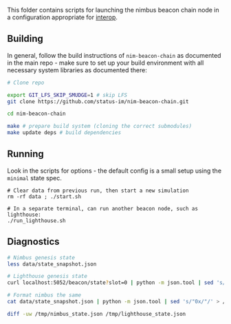 This folder contains scripts for launching the nimbus beacon chain node in a configuration appropriate for [interop](https://github.com/ethereum/eth2.0-pm/tree/master/interop).

## Building

In general, follow the build instructions of `nim-beacon-chain` as documented in the main repo - make sure to set up your build environment with all necessary system libraries as documented there:

```bash
# Clone repo

export GIT_LFS_SKIP_SMUDGE=1 # skip LFS
git clone https://github.com/status-im/nim-beacon-chain.git

cd nim-beacon-chain

make # prepare build system (cloning the correct submodules)
make update deps # build dependencies
```

## Running

Look in the scripts for options - the default config is a small setup using the `minimal` state spec.

```
# Clear data from previous run, then start a new simulation
rm -rf data ; ./start.sh

# In a separate terminal, can run another beacon node, such as lighthouse:
./run_lighthouse.sh
```

## Diagnostics

```bash
# Nimbus genesis state
less data/state_snapshot.json

# Lighthouse genesis state
curl localhost:5052/beacon/state?slot=0 | python -m json.tool | sed 's/"0x/"/' > /tmp/lighthouse_state.json

# Format nimbus the same
cat data/state_snapshot.json | python -m json.tool | sed 's/"0x/"/' > /tmp/nimbus_state.json

diff -uw /tmp/nimbus_state.json /tmp/lighthouse_state.json
```
